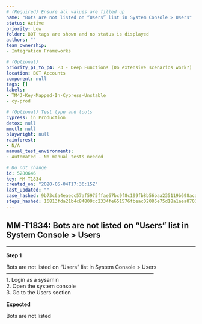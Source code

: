 ```yaml
---
# (Required) Ensure all values are filled up
name: "Bots are not listed on “Users” list in System Console > Users"
status: Active
priority: Low
folder: BOT tags are shown and no status is displayed
authors: ""
team_ownership: 
- Integration Frameworks

# (Optional)
priority_p1_to_p4: P3 - Deep Functions (Do extensive scenarios work?)
location: BOT Accounts
component: null
tags: []
labels: 
- TM4J-Key-Mapped-In-Cypress-Unstable
- cy-prod

# (Optional) Test type and tools
cypress: in Production
detox: null
mmctl: null
playwright: null
rainforest: 
- N/A
manual_test_environments: 
- Automated - No manual tests needed

# Do not change
id: 5280646
key: MM-T1834
created_on: "2020-05-04T17:36:15Z"
last_updated: ""
case_hashed: 9b73c6a4eaecc57af5975ffae67bc9f8c199fb8b56baa235119b698acab79a91b50fb1621ff05ccd13a3ccd62a71eb6b
steps_hashed: 16813fda21b4c84809cc2334fe651576fbeac02085e75d18a1aea8701439250e3920eae81fe8bbfb871b8b86b343b385
---
```


<!-- (Auto-generated) Based on frontmatter's "key" and "name" -->

## MM-T1834: Bots are not listed on “Users” list in System Console > Users

---

**Step 1**

Bots are not listed on “Users” list in System Console > Users\
————————————————————————————\
1\. Login as a sysamin\
2\. Open the system console\
3\. Go to the Users section

**Expected**

Bots are not listed
